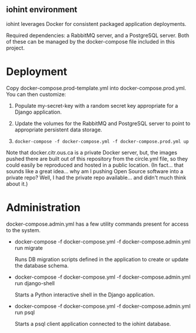 iohint environment
------------------

iohint leverages Docker for consistent packaged application deployments.

Required dependencies: a RabbitMQ server, and a PostgreSQL server.  Both of
these can be managed by the docker-compose file included in this project.

Deployment
==========

Copy docker-compose.prod-template.yml into docker-compose.prod.yml.  You can
then customize:

  1) Populate my-secret-key with a random secret key appropriate for a Django
  application.

  2) Update the volumes for the RabbitMQ and PostgreSQL server to point to
  appropriate persistent data storage.
  
  3) ```docker-compose -f docker-compose.yml -f docker-compose.prod.yml up```

Note that docker.citr.ous.ca is a private Docker server, but, the images
pushed there are built out of this repository from the circle.yml file, so
they could easily be reproduced and hosted in a public location.  (In fact...
that sounds like a great idea... why am I pushing Open Source software into a
private repo?  Well, I had the private repo available... and didn't much think
about it.)

Administration
==============

docker-compose.admin.yml has a few utility commands present for access to the
system.

- docker-compose -f docker-compose.yml -f docker-compose.admin.yml run migrate

  Runs DB migration scripts defined in the application to create or update the
  database schema.

- docker-compose -f docker-compose.yml -f docker-compose.admin.yml run django-shell

  Starts a Python interactive shell in the Django application.

- docker-compose -f docker-compose.yml -f docker-compose.admin.yml run psql

  Starts a psql client application connected to the iohint database.
